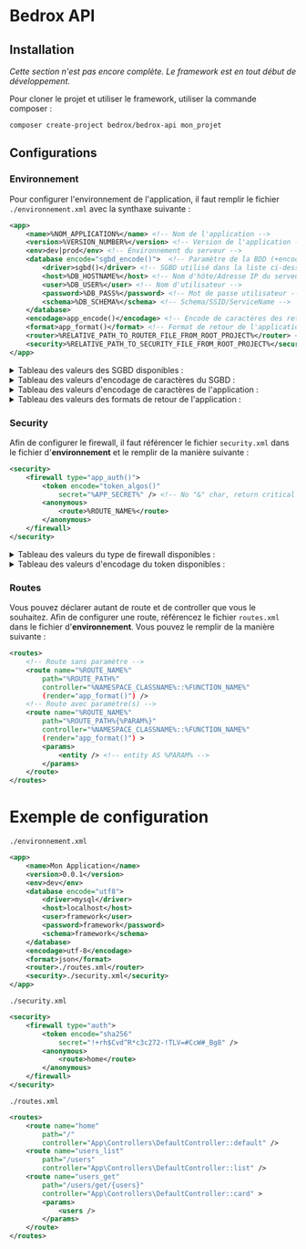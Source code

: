 # Bedrox API

## Installation

_Cette section n'est pas encore complète. Le framework est en tout début de développement._

Pour cloner le projet et utiliser le framework, utiliser la commande composer :
```
composer create-project bedrox/bedrox-api mon_projet
```

## Configurations

### Environnement

Pour configurer l'environnement de l'application, il faut remplir le fichier `./environnement.xml` avec la synthaxe suivante :

```xml
<app>
    <name>%NOM_APPLICATION%</name> <!-- Nom de l'application -->
    <version>%VERSION_NUMBER%</version> <!-- Version de l'application -->
    <env>dev|prod</env> <!-- Environnement du serveur -->
    <database encode="sgbd_encode()">  <!-- Paramètre de la BDD (+encodage de caractères) -->
        <driver>sgbd()</driver> <!-- SGBD utilisé dans la liste ci-dessous -->
        <host>%DB_HOSTNAME%</host> <!-- Nom d'hôte/Adresse IP du serveur BDD -->
        <user>%DB_USER%</user> <!-- Nom d'utilisateur -->
        <password>%DB_PASS%</password> <!-- Mot de passe utilisateur -->
        <schema>%DB_SCHEMA%</schema> <!-- Schema/SSID/ServiceName -->
    </database>
    <encodage>app_encode()</encodage> <!-- Encode de caractères des retours de l'application -->
    <format>app_format()</format> <!-- Format de retour de l'application -->
    <router>%RELATIVE_PATH_TO_ROUTER_FILE_FROM_ROOT_PROJECT%</router> <!-- Chemin du fichier pour le Router -->
    <security>%RELATIVE_PATH_TO_SECURITY_FILE_FROM_ROOT_PROJECT%</security> <!-- Chemin du fichier pour la Sécurité -->
</app>
```

<details>
<summary>Tableau des valeurs des SGBD disponibles :</summary>

```php
sgbd() = array(
    [0] => 'mysql' // PDO MySQL
);
```

</details>

<details>
<summary>Tableau des valeurs d'encodage de caractères du SGBD :</summary>

```php
sgbd_encode() = array(
    [0] => 'utf8'
);
```

</details>

<details>
<summary>Tableau des valeurs d'encodage de caractères de l'application :</summary>

```php
app_encode() = array(
    [0] => 'utf-8'
);
```

</details>

<details>
<summary>Tableau des valeurs des formats de retour de l'application :</summary>

```php
app_format() = array(
    [0] => 'json'
    [1] => 'xml'
);
```

</details>

### Security

Afin de configurer le firewall, il faut référencer le fichier `security.xml` dans le fichier d'__environnement__ et le remplir de la manière suivante :

```xml
<security>
    <firewall type="app_auth()">
        <token encode="token_algos()"
            secret="%APP_SECRET%" /> <!-- No "&" char, return critical error -->
        <anonymous>
            <route>%ROUTE_NAME%</route>
        </anonymous>
    </firewall>
</security>
```

<details>
<summary>Tableau des valeurs du type de firewall disponibles :</summary>

```php
app_auth() = array(
    [0] => 'auth'
    [1] => 'no-auth'
);
```

</details>

<details>
<summary>Tableau des valeurs d'encodage du token disponibles :</summary>

```php
// Basé sur la fonction PHP hash_algos()
token_algos() = array(
    [0] => 'md2'
    [1] => 'md4'
    [2] => 'md5'
    [3] => 'sha1'
    [4] => 'sha224'
    [5] => 'sha256'
    [6] => 'sha384'
    [7] => 'sha512/224'
    [8] => 'sha512/256'
    [9] => 'sha512'
    [10] => 'sha3-224'
    [11] => 'sha3-256'
    [12] => 'sha3-384'
    [13] => 'sha3-512'
    [14] => 'ripemd128'
    [15] => 'ripemd160'
    [16] => 'ripemd256'
    [17] => 'ripemd320'
    [18] => 'whirlpool'
    [19] => 'tiger128,3'
    [20] => 'tiger160,3'
    [21] => 'tiger192,3'
    [22] => 'tiger128,4'
    [23] => 'tiger160,4'
    [24] => 'tiger192,4'
    [25] => 'snefru'
    [26] => 'snefru256'
    [27] => 'gost'
    [28] => 'gost-crypto'
    [29] => 'adler32'
    [30] => 'crc32'
    [31] => 'crc32b'
    [32] => 'fnv132'
    [33] => 'fnv1a32'
    [34] => 'fnv164'
    [35] => 'fnv1a64'
    [36] => 'joaat'
    [37] => 'haval128,3'
    [38] => 'haval160,3'
    [39] => 'haval192,3'
    [40] => 'haval224,3'
    [41] => 'haval256,3'
    [42] => 'haval128,4'
    [43] => 'haval160,4'
    [44] => 'haval192,4'
    [45] => 'haval224,4'
    [46] => 'haval256,4'
    [47] => 'haval128,5'
    [48] => 'haval160,5'
    [49] => 'haval192,5'
    [50] => 'haval224,5'
    [51] => 'haval256,5'
);
```

</details>

### Routes

Vous pouvez déclarer autant de route et de controller que vous le souhaitez. Afin de configurer une route, référencez le fichier `routes.xml` dans le fichier d'__environnement__. Vous pouvez le remplir de la manière suivante :

```xml
<routes>
    <!-- Route sans paramètre -->
    <route name="%ROUTE_NAME%"
        path="%ROUTE_PATH%"
        controller="%NAMESPACE_CLASSNAME%::%FUNCTION_NAME%"
        (render="app_format()") />
    <!-- Route avec paramètre(s) -->
    <route name="%ROUTE_NAME%"
        path="%ROUTE_PATH%{%PARAM%}"
        controller="%NAMESPACE_CLASSNAME%::%FUNCTION_NAME%"
        (render="app_format()") >
        <params>
            <entity /> <!-- entity AS %PARAM% -->
        </params>
    </route>
</routes>
```

# Exemple de configuration

`./environnement.xml`
```xml
<app>
    <name>Mon Application</name>
    <version>0.0.1</version>
    <env>dev</env>
    <database encode="utf8">
        <driver>mysql</driver>
        <host>localhost</host>
        <user>framework</user>
        <password>framework</password>
        <schema>framework</schema>
    </database>
    <encodage>utf-8</encodage>
    <format>json</format>
    <router>./routes.xml</router>
    <security>./security.xml</security>
</app>
```

`./security.xml`
```xml
<security>
    <firewall type="auth">
        <token encode="sha256"
            secret="!+rh$Cvd^R*c3c272-!TLV=#CcW#_Bg8" />
        <anonymous>
            <route>home</route>
        </anonymous>
    </firewall>
</security>
```

`./routes.xml`
```xml
<routes>
    <route name="home"
        path="/"
        controller="App\Controllers\DefaultController::default" />
    <route name="users_list"
        path="/users"
        controller="App\Controllers\DefaultController::list" />
    <route name="users_get"
        path="/users/get/{users}"
        controller="App\Controllers\DefaultController::card" >
        <params>
            <users />
        </params>
    </route>
</routes>
```

